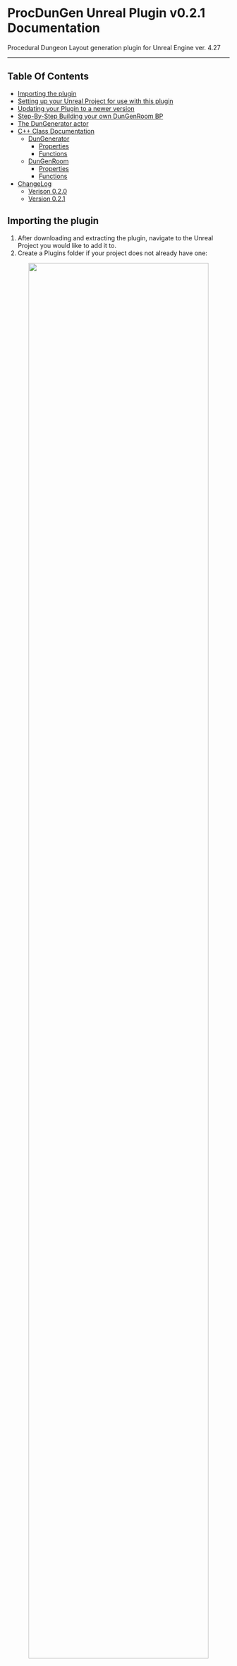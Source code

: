 
# ProcDunGen Unreal Plugin v0.2.1 Documentation
Procedural Dungeon Layout generation plugin for Unreal Engine ver. 4.27

----
## Table Of Contents
<!-- TOC start (generated with https://github.com/derlin/bitdowntoc) -->

- [Importing the plugin](#importing-the-plugin)
- [Setting up your Unreal Project for use with this plugin](#setting-up-your-unreal-project)
- [Updating your Plugin to a newer version](#updating-your-plugin)
- [Step-By-Step Building your own DunGenRoom BP](#step-by-step-building-your-own-dungenroom-bp)
- [The DunGenerator actor](#the-dungenerator-actor)
- [C++ Class Documentation](#c-class-documentation)
   * [DunGenerator](#dungenerator)
      + [Properties](#properties)
      + [Functions](#functions)
   * [DunGenRoom](#dungenroom)
      + [Properties](#properties-1)
      + [Functions](#functions-1)
- [ChangeLog](#changelog)
   * [Verison 0.2.0](#v0.2.0)
   * [Version 0.2.1](#v0.2.1)

<!-- TOC end -->

<!-- TOC --><a name="importing-the-plugin"></a>
## Importing the plugin
1. After downloading and extracting the plugin, navigate to the Unreal Project you would like to add it to.
2. Create a Plugins folder if your project does not already have one: 

<p align="center" width="100%">
    <img width="90%" src="ProjectFolderExample.png">
</p>

3. Copy the ProceduralDunGen folder into the plugins folder.
4. If you would like to include ProcDunGen starter content, copy that folder into your project's content folder.

<!-- TOC --><a name ="setting-up-your-unreal-project"></a>
## Setting up your Unreal Project for use with this plugin

In the event you are using a Blueprint only project, you will have to have one C++ source file included in your project for this to build (due to a bug introduced in 4.24/5). To do this, create a dummy C++ class, close your project, delete your Intermediate, Build, and Binaries folders, and then reopen the project. 

<!-- TOC --><a name ="updating-your-plugin"></a>
## Updating your Plugin to a newer version

In the event you have set up a previous version of this plugin, all you should have to do is replace the ProceduralDunGen folder in your plugins folder with the newer version. 

<!-- TOC --><a name="step-by-step-building-your-own-dungenroom-bp"></a>
## Step-By-Step Building your own DunGenRoom BP
1. Create a blueprint class using the DunGenRoom C++ class as a base:
 
<p align="center" width="100%">
    <img width="90%" src="DunGenRoomActorCreation.png">
</p>

2. Set up the geometry for your room:
   - If using static meshes, create a static mesh component and assign the desired models to it
   - Otherwise, you can use primitive shapes to define the geometry of your room in the prototype stage.
   
   <p align="center" width="100%">
    <img width="90%" src="ExampleRoomGeometry.png">
</p>

4. Add a Box Collision Component, Sphere Collision Component, or Capsule Collision Component to define the area your room occupies:
    
    **At least one of the above components are required for each room**  
   - Use a convention that best suits your project either:
      - Size the component such that it completely encapsulates the geometry of the room (if you do not want walls to overlap)
      - OR size it so that it is only occupying the inner bounds of the room (if you dont care if walls overlap with each other)
    - As a best practice, keep the scale of the volume uniform and adjust the size using the shape field:
     
      <p align="center" width="100%">
    <img width="90%" src="ExampleBoxComponentSetUp.png">
</p>

6. Add a DunGenDoor component to the room:
    
    **At least one DunGenDoor is required for each room**

    - Place the door at the location you would want to act as the "pivot" between rooms. Rooms will be placed such that their paired doors will have the same world position and face opposite directions. 
    - After placing the door at your desired position, rotate it so that the X axis points in the direction you want the door to point to:
    
         <p align="center" width="100%">
    <img width="90%" src="ExampleDoorSetUp.png">
</p>

You can also refer to the StarterContent rooms to get ideas for how to set up your own rooms.

<!-- TOC --><a name="the-dungenerator-actor"></a>
## The DunGenerator actor
1. Create a blueprint actor based on the DunGenerator class like you did with the DunGenRoom actor.
2. Specifying a set number of rooms for your dungeon:
    - Toggle the RoomLimit field on your DunGenerator actor.
    - This will cause the MaxRoomCount field to become visible and editable.
3. Specify the use of a random or pre determined seed:
    - Toggle the UsePredefinedSeed field for your DunGenerator actor.
    - This will cause the RandomSeedVal to become visible and editable.
    - RandomSeedVal has a min/max corresponding to the Int32 data type.
4. Specify if you want the dungeon to be generated on "Play":
    - toggle the GenerateOnStart field.
5. Add your rooms to their corresponding lists:
    - EntryRooms - all rooms you want to be the *first* room the generator will spawn. Cannot contain any rooms contained in the ExitRooms list.
    - ExitRooms - all rooms you want to be the *last* room the generator will spawn. Rooms contained in this list should not be placed in EntryRooms or DungeonRooms.
    - DungeonRooms - all other rooms that you want to make up the rest of the dungeon. Cannot contain any rooms contained in the ExitRooms list.
6. Place your DunGenerator actor in your level
7. Generate dungeons!
    - Use the "GenerateDungeon" button to generate a dungeon given the constraints and rooms specified above.
    - NOTE: The entry point of the dungeon will *always* occupy the *same world location and rotation as the dungeon generator!*
    - To quickly remove a previously spawned dungeon, press the "CleanUp" button.

----
<!-- TOC --><a name="c-class-documentation"></a>
# C++ Class Documentation
<!-- TOC --><a name="dungenerator"></a>
## DunGenerator
<!-- TOC --><a name="properties"></a>
### Properties
#### bool RoomLimit
- If set to true, will generate MaxRoomCount rooms unless that number is not possible without rooms overlapping. 

- Toggles visibility of MaxRoomCount.

- If set to false, will generate rooms randomly until an exit room is generated. Exit room is determined by if TArray ExitRooms contains the spawned room.  

#### int MaxRoomCount
- Controls the number of rooms the dungeon generator will spawn if RoomLimit is set to 'true'

#### bool UsePreDefinedSeed
- If set to true, will allow the user to specify the in32 seed used to generate the rooms. 

- Toggles visibility of RandomSeedVal.

- If set to false, will generate a random seed on compile time.


#### int32 RandomSeedVal
- Int32 value that defines the random number generator seed used by the Dungeon Generator.

#### TArray<ADunGenRoom*> EntryRooms
- List containing all rooms that you would like to use to start the dungeon.

- Only one of these rooms will be spawned per generation. 

- This is guaranteed to be the first room spawned by the generator.

#### TArray<ADunGenRoom*> ExitRooms
- List containing all rooms that you would like to use to end the dungeon.

- Only one of these rooms will be spawned per dungeon. 

- This is guaranteed to be the last room spawned by the generator.

#### TArray<ADunGenRoom*> DungeonRooms
- List of rooms you would like to use to fill the dungeon.

- If defining a room limit, N rooms will spawn where N = MaxRoomCount - 2.

#### TArray<ADunGenRoom*> SpawnedRooms
- List of rooms the dungeon generator spawned after generating a dungeon. 

#### bool GenerateOnStart
- If true, when you BeginPlay on this level, it will generate a completely new dungeon.

<!-- TOC --><a name="functions"></a>
### Functions
#### CleanUp()
- Iterates through the list of SpawnedRooms and marks each spawned DunGenRoom Actor for Destroy.

- Clears out list after destruction.

#### GenerateDungeon()

- Responsible for generating a dungeon.
- If RoomLimit is set to true, the generator will generate rooms until that value is reached OR there are no valid rooms the generator can spawn. If RoomLimit is set to false, it will generate rooms until an ExitRoom is spawned.

#### UDunGenDoor* GetValidExit(ADunGenRoom* room, int& absIdx)
- Given a room, will return a valid Door for the given room. Additionally assigns to a passed in integer value for having access to the index of the valid Door in the OpenDoors() list on the given room.

#### ADunGenRoom* SpawnValidRoom(UDunGenDoor* entrance)
- Responsible for spawning a valid room. Behavior changes if there is a RoomLimit in place.

#### RotateAroundPoint(UDunGenDoor* prevRoomExit, UDunGenDoor* curRoomEntry, ADunGenRoom* curRoom)
- Helper method used to rotate a room so that the previous exit and current Entry face opposite directions.

#### RepopulateBranchingRooms()
- Helper method used to repopulate the private list PossibleBranchRooms that is used if a room overlap is detected. Repopulated *only* when an overlap is detected. Valid rooms are those with any open doorways. 

<!-- TOC --><a name="dungenroom"></a>
## DunGenRoom
<!-- TOC --><a name="properties-1"></a>
### Properties

#### UBoxComponent* RoomColl
- Necessary BoxComponent used to determine if a room overlaps with another room.

<!-- TOC --><a name="functions-1"></a>
### Functions

#### int GetOpenDoors() const
- Returns the number of Doors contained in OpenDoors.

#### TArray<class UDunGenDoor*> GetOpenPortals()
- Returns the list OpenDoors list of this room.

#### SetPortalAsUtilized(int index)
- Given an index, mark the given room as utilized.
- Will move the marked room to the ClosedDoors list and remove it from the OpenDoors list. 

#### UDunGenDoor* GetPortalByName(UDunGenDoor* stalePortal)
- Helper method for returning a door attached to this room given a scene component name. 

#### bool CheckForRoomOverlaps(UBoxComponent* otherColl)
- Helper method to determine if two rooms are overlapping.
- Uses the RoomColl BoxComponent.

#### UDunGenDoor* GetLastClosedPortal()
- Helper method, used to return the last closed door of this room.
- Used if a valid room could not be spawned and we need to try the next possible room. 

<!-- TOC --><a name="changelog"></a>
## Changelog
<!-- TOC --><a name="v0.2.0"></a>
### v0.2.0
- Implemented BlueprintAssignable event OnDungeonGeneration that can be used for to set up actors in your level after a dungeon has been generated.
- CleanUp method will no longer crash the project if one of the entries in SpawnedRooms is null.
- DunGenerators will no longer allow rooms contained in ExitRooms to be present in EntryRooms or DungeonRooms. Will fail to compile and throw a map check error if this is the case.
<!-- TOC --><a name="v0.2.1"></a>
### v0.2.1
- BoxComponent (collider) requirement changed to allow for any collider that inherits from UShapeComponent (Box, Sphere, Capsule).
- DunGenerator will now check against each of those components present on a room actor when calculating for room overlap.
